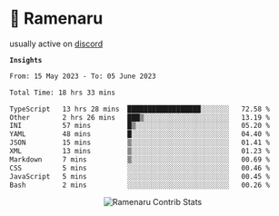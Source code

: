 # 🍜 Ramenaru

usually active on <a href="https://discordapp.com/users/503291004200157185">discord</a> 

**`Insights`**

<!--START_SECTION:waka-->

```txt
From: 15 May 2023 - To: 05 June 2023

Total Time: 18 hrs 33 mins

TypeScript   13 hrs 28 mins  ██████████████████░░░░░░░   72.58 %
Other        2 hrs 26 mins   ███▒░░░░░░░░░░░░░░░░░░░░░   13.19 %
INI          57 mins         █▒░░░░░░░░░░░░░░░░░░░░░░░   05.20 %
YAML         48 mins         █░░░░░░░░░░░░░░░░░░░░░░░░   04.40 %
JSON         15 mins         ▒░░░░░░░░░░░░░░░░░░░░░░░░   01.41 %
XML          13 mins         ▒░░░░░░░░░░░░░░░░░░░░░░░░   01.23 %
Markdown     7 mins          ▒░░░░░░░░░░░░░░░░░░░░░░░░   00.69 %
CSS          5 mins          ░░░░░░░░░░░░░░░░░░░░░░░░░   00.46 %
JavaScript   5 mins          ░░░░░░░░░░░░░░░░░░░░░░░░░   00.45 %
Bash         2 mins          ░░░░░░░░░░░░░░░░░░░░░░░░░   00.26 %
```

<!--END_SECTION:waka-->

<div style="text-align: center;">
   <img align="center" src="https://github-readme-streak-stats.herokuapp.com/?user=Ramenaru&theme=dark&card_width=520" alt="Ramenaru Contrib Stats" />
</div>



